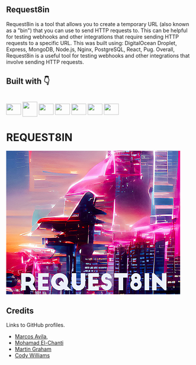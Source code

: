 ## Request8in
Request8in is a tool that allows you to create a temporary URL (also known as a "bin") that you can use to send HTTP requests to. This can be helpful for testing webhooks and other integrations that require sending HTTP requests to a specific URL. This was built using: DigitalOcean
Droplet, Express, MongoDB, Node.js, Nginx, PostgreSQL, React, Pug.
Overall, Request8in is a useful tool for testing webhooks and other integrations that involve sending HTTP requests.

## Built with  👇
<div style="display: inline_block"><br>
  <img align="center" height="30" width="40" src="https://cdn.jsdelivr.net/gh/devicons/devicon/icons/javascript/javascript-plain.svg" />
  <img align="center" height="40" width="40" src="https://cdn.icon-icons.com/icons2/2699/PNG/512/pugjs_logo_icon_170825.png" />
  <img align="center" height="30" width="40" src="https://cdn.jsdelivr.net/gh/devicons/devicon/icons/nodejs/nodejs-original.svg" />
  <img align="center" height="30" width="40" src="https://cdn.jsdelivr.net/npm/simple-icons@3.13.0/icons/postgresql.svg" />
  <img align="center" height="30" width="40" src="https://cdn.jsdelivr.net/npm/simple-icons@3.13.0/icons/mongodb.svg" />
  <img align="center" height="30" width="40" src="https://cdn.jsdelivr.net/gh/devicons/devicon/icons/html5/html5-original.svg" />
  <img align="center" height="30" width="40" src="https://cdn.jsdelivr.net/gh/devicons/devicon/icons/css3/css3-original.svg" />
</div>

# REQUEST8IN

![badmath](https://github.com/Maru-ko/REQUEST8IN/blob/main/img/team8.jpg)

## Credits

Links to GitHub profiles.
- [Marcos Avila,](https://github.com/Maru-ko)
- [Mohamad El-Chanti](https://github.com/melchanti)
- [Martin Graham](https://github.com/martin-anderson-graham)
- [Cody Williams](https://github.com/Code-yWilliams)


